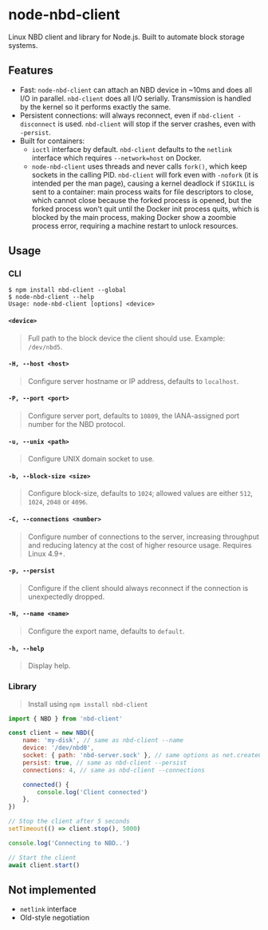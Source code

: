 # node-nbd-client

Linux NBD client and library for Node.js. Built to automate block storage systems.

## Features

-   Fast: `node-nbd-client` can attach an NBD device in ~10ms and does all I/O in parallel. `nbd-client` does all I/O serially. Transmission is handled by the kernel so it performs exactly the same.
-   Persistent connections: will always reconnect, even if `nbd-client -disconnect` is used. `nbd-client` will stop if the server crashes, even with `-persist`.
-   Built for containers:
    -   `ioctl` interface by default. `nbd-client` defaults to the `netlink` interface which requires `--network=host` on Docker.
    -   `node-nbd-client` uses threads and never calls `fork()`, which keep sockets in the calling PID. `nbd-client` will fork even with `-nofork` (it is intended per the man page), causing a kernel deadlock if `SIGKILL` is sent to a container: main process waits for file descriptors to close, which cannot close because the forked process is opened, but the forked process won't quit until the Docker init process quits, which is blocked by the main process, making Docker show a zoombie process error, requiring a machine restart to unlock resources.

## Usage

### CLI

```console
$ npm install nbd-client --global
$ node-nbd-client --help
Usage: node-nbd-client [options] <device>
```

#### **`<device>`**

> Full path to the block device the client should use. Example: `/dev/nbd5`.

#### **`-H, --host <host>`**

> Configure server hostname or IP address, defaults to `localhost`.

#### **`-P, --port <port>`**

> Configure server port, defaults to `10809`, the IANA-assigned port number for the NBD protocol.

#### **`-u, --unix <path>`**

> Configure UNIX domain socket to use.

#### **`-b, --block-size <size>`**

> Configure block-size, defaults to `1024`; allowed values are either `512`, `1024`, `2048` or `4096`.

#### **`-C, --connections <number>`**

> Configure number of connections to the server, increasing throughput and reducing latency at the cost of higher resource usage. Requires Linux 4.9+.

#### **`-p, --persist`**

> Configure if the client should always reconnect if the connection is unexpectedly dropped.

#### **`-N, --name <name>`**

> Configure the export name, defaults to `default`.

#### **`-h, --help`**

> Display help.

### Library

> Install using `npm install nbd-client`

```js
import { NBD } from 'nbd-client'

const client = new NBD({
    name: 'my-disk', // same as nbd-client --name
    device: '/dev/nbd0',
    socket: { path: 'nbd-server.sock' }, // same options as net.createConnection()
    persist: true, // same as nbd-client --persist
    connections: 4, // same as nbd-client --connections

    connected() {
        console.log('Client connected')
    },
})

// Stop the client after 5 seconds
setTimeout(() => client.stop(), 5000)

console.log('Connecting to NBD..')

// Start the client
await client.start()
```

## Not implemented

-   `netlink` interface
-   Old-style negotiation
